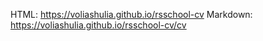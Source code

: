 HTML: https://voliashulia.github.io/rsschool-cv
Markdown: https://voliashulia.github.io/rsschool-cv/cv